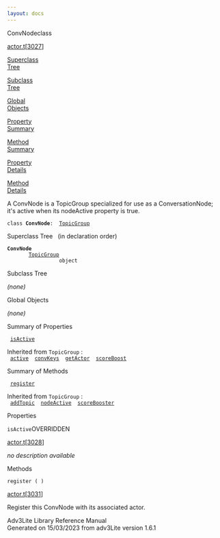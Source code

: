 ```yaml
---
layout: docs
---
```

<span class="title">ConvNode</span><span class="type">class</span>

[actor.t](../file/actor.t.html)\[[3027](../source/actor.t.html#3027)\]

[Superclass  
Tree](#_SuperClassTree_)

[Subclass  
Tree](#_SubClassTree_)

[Global  
Objects](#_ObjectSummary_)

[Property  
Summary](#_PropSummary_)

[Method  
Summary](#_MethodSummary_)

[Property  
Details](#_Properties_)

[Method  
Details](#_Methods_)

<div class="fdesc">

A ConvNode is a TopicGroup specialized for use as a ConversationNode;
it's active when its nodeActive property is true.

`class `**`ConvNode`**` :   `[`TopicGroup`](../object/TopicGroup.html)

</div>

<span id="_SuperClassTree_"></span>

<div class="mjhd">

<span class="hdln">Superclass Tree</span>   (in declaration order)

</div>

**`ConvNode`**  
`         `[`TopicGroup`](../object/TopicGroup.html)  
`                 object`  
<span id="_SubClassTree_"></span>

<div class="mjhd">

<span class="hdln">Subclass Tree</span>  

</div>

*(none)* <span id="_ObjectSummary_"></span>

<div class="mjhd">

<span class="hdln">Global Objects</span>  

</div>

*(none)* <span id="_PropSummary_"></span>

<div class="mjhd">

<span class="hdln">Summary of Properties</span>  

</div>

` `[`isActive`](#isActive)`  `

Inherited from `TopicGroup` :  
` `[`active`](../object/TopicGroup.html#active)`  `[`convKeys`](../object/TopicGroup.html#convKeys)`  `[`getActor`](../object/TopicGroup.html#getActor)`  `[`scoreBoost`](../object/TopicGroup.html#scoreBoost)`  `

<span id="_MethodSummary_"></span>

<div class="mjhd">

<span class="hdln">Summary of Methods</span>  

</div>

` `[`register`](#register)`  `

Inherited from `TopicGroup` :  
` `[`addTopic`](../object/TopicGroup.html#addTopic)`  `[`nodeActive`](../object/TopicGroup.html#nodeActive)`  `[`scoreBooster`](../object/TopicGroup.html#scoreBooster)`  `

<span id="_Properties_"></span>

<div class="mjhd">

<span class="hdln">Properties</span>  

</div>

<span id="isActive"></span>

`isActive`<span class="rem">OVERRIDDEN</span>

[actor.t](../file/actor.t.html)\[[3028](../source/actor.t.html#3028)\]

<div class="desc">

*no description available*

</div>

<span id="_Methods_"></span>

<div class="mjhd">

<span class="hdln">Methods</span>  

</div>

<span id="register"></span>

`register ( )`

[actor.t](../file/actor.t.html)\[[3031](../source/actor.t.html#3031)\]

<div class="desc">

Register this ConvNode with its associated actor.

</div>

<div class="ftr">

Adv3Lite Library Reference Manual  
Generated on 15/03/2023 from adv3Lite version 1.6.1

</div>
